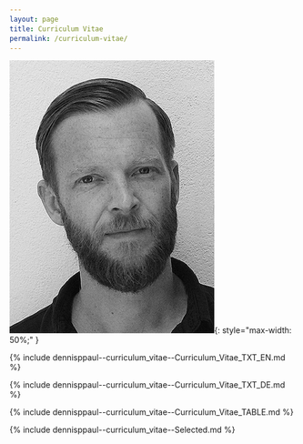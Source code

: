 ```yaml
---
layout: page
title: Curriculum Vitae
permalink: /curriculum-vitae/
---
```


![dennis p paul portrait](/assets/portrait-dennisppaul.small.neu.jpg){: style="max-width: 50%;" }

{% include dennisppaul--curriculum_vitae--Curriculum_Vitae_TXT_EN.md %}

{% include dennisppaul--curriculum_vitae--Curriculum_Vitae_TXT_DE.md %}

{% include dennisppaul--curriculum_vitae--Curriculum_Vitae_TABLE.md %}

{% include dennisppaul--curriculum_vitae--Selected.md %}
